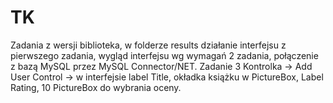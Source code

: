 # TK
Zadania z wersji biblioteka, w folderze results działanie interfejsu z pierwszego zadania, wygląd interfejsu wg wymagań 2 zadania, połączenie z bazą MySQL przez MySQL Connector/NET.
Zadanie 3 Kontrolka -> Add User Control -> w interfejsie label Title, okładka książku w PictureBox, Label Rating, 10 PictureBox do wybrania oceny.
